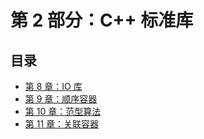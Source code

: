 # 第 2 部分：C++ 标准库



## 目录

- [第 8 章：IO 库](./ch08.md)
- [第 9 章：顺序容器](./ch09.md)
- [第 10 章：范型算法](./ch10.md)
- [第 11 章：关联容器](./ch11.md)

